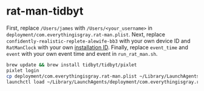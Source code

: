# rat-man-tidbyt

First, replace `/Users/james` with `/Users/<your_username>` in `deployment/com.everythingisgray.rat-man.plist`. Next, replace `confidently-realistic-replete-alewife-bb3` with your own device ID and `RatManClock` with your own [installation ID](https://github.com/tidbyt/pixlet#push-as-an-installation). Finally, replace `event_time` and `event` with your own event time and event in `run_rat_man.sh`.

```sh
brew update && brew install tidbyt/tidbyt/pixlet
pixlet login
cp deployment/com.everythingisgray.rat-man.plist ~/Library/LaunchAgents/
launchctl load ~/Library/LaunchAgents/deployment/com.everythingisgray.rat-man.plist
```
